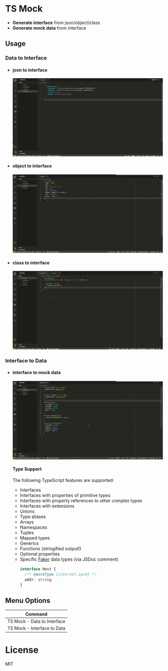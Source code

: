 # TS Mock

- **Generate interface** from json/object/class
- **Generate mock data** from interface

## Usage

### Data to Interface

- #### json to interface
  ![json to interface](src/images/json.gif)
- #### object to interface
  ![object to interface](src/images/obj.gif)
- #### class to interface
  ![class to interface](src/images/class.gif)

### Interface to Data

- #### interface to mock data

  ![interface to mock data](src/images/inter.gif)

  #### Type Support

  The following TypeScript features are supported:

  - Interfaces
  - Interfaces with properties of primitive types
  - Interfaces with property references to other complex types
  - Interfaces with extensions
  - Unions
  - Type aliases
  - Arrays
  - Namespaces
  - Tuples
  - Mapped types
  - Generics
  - Functions (stringified output!)
  - Optional properties
  - Specific [Faker](https://github.com/marak/Faker.js/#api-methods) data types (via JSDoc comment)
    ```ts
    interface Host {
      /** @mockType {internet.ipv6} */
      addr: string
    }
    ```

## Menu Options

| Command                     |
| --------------------------- |
| TS Mock - Data to Interface |
| TS Mock - Interface to Data |

# License

MIT
